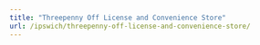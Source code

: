 ```yaml
---
title: "Threepenny Off License and Convenience Store"
url: /ipswich/threepenny-off-license-and-convenience-store/
---
```

